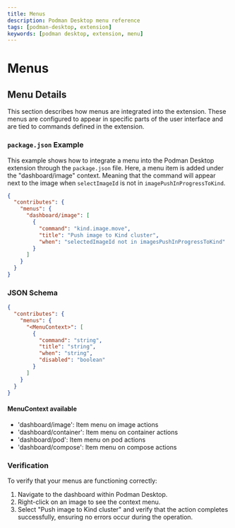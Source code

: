 ```yaml
---
title: Menus
description: Podman Desktop menu reference
tags: [podman-desktop, extension]
keywords: [podman desktop, extension, menu]
---
```


# Menus

## Menu Details

This section describes how menus are integrated into the extension. These menus are configured to appear in specific parts of the user interface and are tied to commands defined in the extension.

### `package.json` Example

This example shows how to integrate a menu into the Podman Desktop extension through the `package.json` file. Here, a menu item is added under the "dashboard/image" context. Meaning that the command will appear next to the image when `selectImageId` is not in `imagePushInProgressToKind`.

```json
{
  "contributes": {
    "menus": {
      "dashboard/image": [
        {
          "command": "kind.image.move",
          "title": "Push image to Kind cluster",
          "when": "selectedImageId not in imagesPushInProgressToKind"
        }
      ]
    }
  }
}
```

### JSON Schema

```json
{
  "contributes": {
    "menus": {
      "<MenuContext>": [
        {
          "command": "string",
          "title": "string",
          "when": "string",
          "disabled": "boolean"
        }
      ]
    }
  }
}
```

#### MenuContext available

- 'dashboard/image': Item menu on image actions
- 'dashboard/container': Item menu on container actions
- 'dashboard/pod': Item menu on pod actions
- 'dashboard/compose': Item menu on compose actions

### Verification

To verify that your menus are functioning correctly:

1. Navigate to the dashboard within Podman Desktop.
2. Right-click on an image to see the context menu.
3. Select "Push image to Kind cluster" and verify that the action completes successfully, ensuring no errors occur during the operation.
